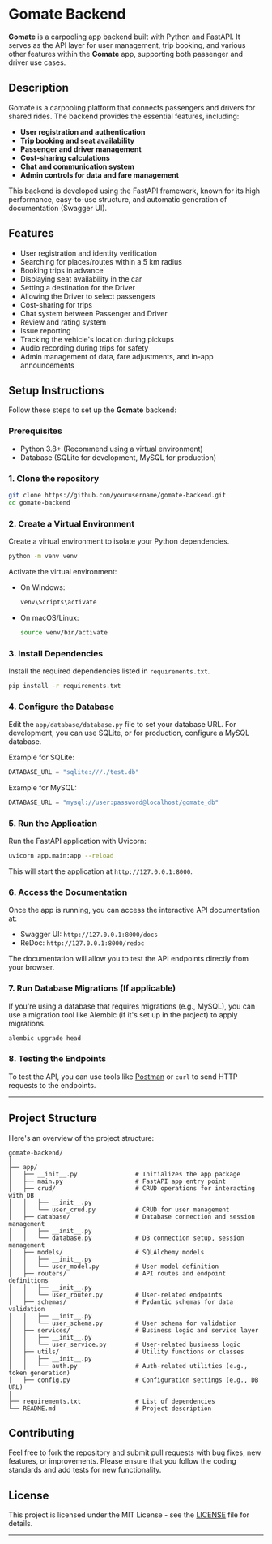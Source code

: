 # Gomate Backend

**Gomate** is a carpooling app backend built with Python and FastAPI. It serves as the API layer for user management, trip booking, and various other features within the **Gomate** app, supporting both passenger and driver use cases.

## Description

Gomate is a carpooling platform that connects passengers and drivers for shared rides. The backend provides the essential features, including:

- **User registration and authentication**
- **Trip booking and seat availability**
- **Passenger and driver management**
- **Cost-sharing calculations**
- **Chat and communication system**
- **Admin controls for data and fare management**

This backend is developed using the FastAPI framework, known for its high performance, easy-to-use structure, and automatic generation of documentation (Swagger UI).

## Features
- User registration and identity verification
- Searching for places/routes within a 5 km radius
- Booking trips in advance
- Displaying seat availability in the car
- Setting a destination for the Driver
- Allowing the Driver to select passengers
- Cost-sharing for trips
- Chat system between Passenger and Driver
- Review and rating system
- Issue reporting
- Tracking the vehicle's location during pickups
- Audio recording during trips for safety
- Admin management of data, fare adjustments, and in-app announcements

## Setup Instructions

Follow these steps to set up the **Gomate** backend:

### Prerequisites

- Python 3.8+ (Recommend using a virtual environment)
- Database (SQLite for development, MySQL for production)

### 1. Clone the repository

```bash
git clone https://github.com/yourusername/gomate-backend.git
cd gomate-backend
```

### 2. Create a Virtual Environment

Create a virtual environment to isolate your Python dependencies.

```bash
python -m venv venv
```

Activate the virtual environment:

- On Windows:
    ```bash
    venv\Scripts\activate
    ```
- On macOS/Linux:
    ```bash
    source venv/bin/activate
    ```

### 3. Install Dependencies

Install the required dependencies listed in `requirements.txt`.

```bash
pip install -r requirements.txt
```

### 4. Configure the Database

Edit the `app/database/database.py` file to set your database URL. For development, you can use SQLite, or for production, configure a MySQL database.

Example for SQLite:
```python
DATABASE_URL = "sqlite:///./test.db"
```

Example for MySQL:
```python
DATABASE_URL = "mysql://user:password@localhost/gomate_db"
```

### 5. Run the Application

Run the FastAPI application with Uvicorn:

```bash
uvicorn app.main:app --reload
```

This will start the application at `http://127.0.0.1:8000`.

### 6. Access the Documentation

Once the app is running, you can access the interactive API documentation at:

- Swagger UI: `http://127.0.0.1:8000/docs`
- ReDoc: `http://127.0.0.1:8000/redoc`

The documentation will allow you to test the API endpoints directly from your browser.

### 7. Run Database Migrations (If applicable)

If you're using a database that requires migrations (e.g., MySQL), you can use a migration tool like Alembic (if it's set up in the project) to apply migrations.

```bash
alembic upgrade head
```

### 8. Testing the Endpoints

To test the API, you can use tools like [Postman](https://www.postman.com/) or `curl` to send HTTP requests to the endpoints.

---

## Project Structure

Here's an overview of the project structure:

```
gomate-backend/
│
├── app/
│   ├── __init__.py                # Initializes the app package
│   ├── main.py                    # FastAPI app entry point
│   ├── crud/                      # CRUD operations for interacting with DB
│   │   ├── __init__.py
│   │   └── user_crud.py           # CRUD for user management
│   ├── database/                  # Database connection and session management
│   │   ├── __init__.py
│   │   └── database.py            # DB connection setup, session management
│   ├── models/                    # SQLAlchemy models
│   │   ├── __init__.py
│   │   └── user_model.py          # User model definition
│   ├── routers/                   # API routes and endpoint definitions
│   │   ├── __init__.py
│   │   └── user_router.py         # User-related endpoints
│   ├── schemas/                   # Pydantic schemas for data validation
│   │   ├── __init__.py
│   │   └── user_schema.py         # User schema for validation
│   ├── services/                  # Business logic and service layer
│   │   ├── __init__.py
│   │   └── user_service.py        # User-related business logic
│   ├── utils/                     # Utility functions or classes
│   │   ├── __init__.py
│   │   └── auth.py                # Auth-related utilities (e.g., token generation)
│   ├── config.py                  # Configuration settings (e.g., DB URL)
│
├── requirements.txt               # List of dependencies
└── README.md                      # Project description
```

## Contributing

Feel free to fork the repository and submit pull requests with bug fixes, new features, or improvements. Please ensure that you follow the coding standards and add tests for new functionality.

## License

This project is licensed under the MIT License - see the [LICENSE](LICENSE) file for details.

---

